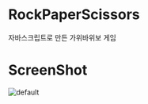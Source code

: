 # RockPaperScissors
자바스크립트로 만든 가위바위보 게임

# ScreenShot
![default](https://user-images.githubusercontent.com/43393426/50752848-f6ffdf80-1292-11e9-88cc-199bd230c85a.png)
